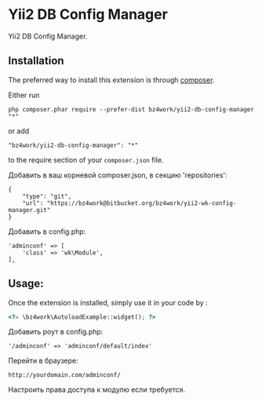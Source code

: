 Yii2 DB Config Manager
======================
Yii2 DB Config Manager.

Installation
------------

The preferred way to install this extension is through [composer](http://getcomposer.org/download/).

Either run

```
php composer.phar require --prefer-dist bz4work/yii2-db-config-manager "*"
```

or add

```
"bz4work/yii2-db-config-manager": "*"
```

to the require section of your `composer.json` file.


Добавить в ваш корневой composer.json, в секцию 'repositories':

    {
        "type": "git",
        "url": "https://bz4work@bitbucket.org/bz4work/yii2-wk-config-manager.git"
    }
    
    
Добавить в config.php:

    'adminconf' => [
        'class' => 'wk\Module',
    ],

Usage:
-----

Once the extension is installed, simply use it in your code by  :

```php
<?= \bz4work\AutoloadExample::widget(); ?>
```

Добавить роут в config.php:

    '/adminconf' => 'adminconf/default/index'
    
Перейти в браузере:
    
    http://yourdomain.com/adminconf/
    
Настроить права доступа к модулю если требуется.

